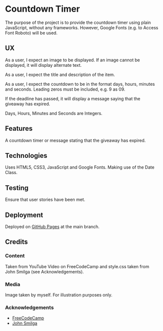 # Countdown Timer

The purpose of the project is to provide the countdown timer using plain JavaScript, without any frameworks.  However, Google Fonts (e.g. to Access Font Roboto) will be used.

## UX

As a user, I expect an image to be displayed.  If an image cannot be displayed, it will display alternate text.

As a user, I expect the title and description of the item.

As a user, I expect the countdown to be in the format days, hours, minutes and seconds.  Leading zeros must be included, e.g. 9 as 09.

If the deadline has passed, it will display a message saying that the giveaway has expired.

Days, Hours, Minutes and Seconds are Integers.

## Features

A countdown timer or message stating that the giveaway has expired.

## Technologies

Uses HTML5, CSS3, JavaScript and Google Fonts.  Making use of the Date Class.

## Testing

Ensure that user stories have been met.

## Deployment

Deployed on [GitHub Pages](https://derektypist.github.io/countdown-timer) at the main branch.

## Credits

### Content

Taken from YouTube Video on FreeCodeCamp and style.css taken from John Smilga (see Acknowledgements).

### Media

Image taken by myself.  For illustration purposes only.

### Acknowledgements

- [FreeCodeCamp](https://www.youtube.com/watch?v=3PHXvlpOkf4&t=1825s)
- [John Smilga](https://github.com/john-smilga/javascript-basic-projects)